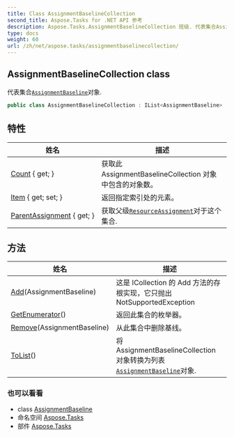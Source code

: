 ```yaml
---
title: Class AssignmentBaselineCollection
second_title: Aspose.Tasks for .NET API 参考
description: Aspose.Tasks.AssignmentBaselineCollection 班级. 代表集合AssignmentBaseline对象.
type: docs
weight: 60
url: /zh/net/aspose.tasks/assignmentbaselinecollection/
---
```

## AssignmentBaselineCollection class

代表集合[`AssignmentBaseline`](../assignmentbaseline/)对象.

```csharp
public class AssignmentBaselineCollection : IList<AssignmentBaseline>
```

## 特性

| 姓名 | 描述 |
| --- | --- |
| [Count](../../aspose.tasks/assignmentbaselinecollection/count/) { get; } | 获取此 AssignmentBaselineCollection 对象中包含的对象数。 |
| [Item](../../aspose.tasks/assignmentbaselinecollection/item/) { get; set; } | 返回指定索引处的元素。 |
| [ParentAssignment](../../aspose.tasks/assignmentbaselinecollection/parentassignment/) { get; } | 获取父级[`ResourceAssignment`](../resourceassignment/)对于这个集合. |

## 方法

| 姓名 | 描述 |
| --- | --- |
| [Add](../../aspose.tasks/assignmentbaselinecollection/add/)(AssignmentBaseline) | 这是 ICollection 的 Add 方法的存根实现，它只抛出 NotSupportedException |
| [GetEnumerator](../../aspose.tasks/assignmentbaselinecollection/getenumerator/)() | 返回此集合的枚举器。 |
| [Remove](../../aspose.tasks/assignmentbaselinecollection/remove/)(AssignmentBaseline) | 从此集合中删除基线。 |
| [ToList](../../aspose.tasks/assignmentbaselinecollection/tolist/)() | 将 AssignmentBaselineCollection 对象转换为列表[`AssignmentBaseline`](../assignmentbaseline/)对象. |

### 也可以看看

* class [AssignmentBaseline](../assignmentbaseline/)
* 命名空间 [Aspose.Tasks](../../aspose.tasks/)
* 部件 [Aspose.Tasks](../../)


